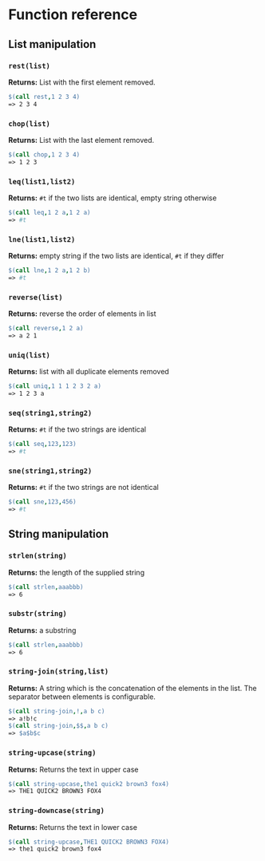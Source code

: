 # Function reference

## List manipulation


### `rest(list)`

**Returns:** List with the first element removed.

```makefile
$(call rest,1 2 3 4)
=> 2 3 4
```

### `chop(list)`

**Returns:** List with the last element removed.

```makefile
$(call chop,1 2 3 4)
=> 1 2 3
```

### `leq(list1,list2)`

**Returns:** `#t` if the two lists are identical, empty string otherwise

```makefile
$(call leq,1 2 a,1 2 a)
=> #t
```

### `lne(list1,list2)`

**Returns:** empty string if the two lists are identical, `#t` if they differ

```makefile
$(call lne,1 2 a,1 2 b)
=> #t
```

### `reverse(list)`

**Returns:** reverse the order of elements in list

```makefile
$(call reverse,1 2 a)
=> a 2 1
```

### `uniq(list)`

**Returns:** list with all duplicate elements removed

```makefile
$(call uniq,1 1 1 2 3 2 a)
=> 1 2 3 a
```

### `seq(string1,string2)`

**Returns:** `#t` if the two strings are identical

```makefile
$(call seq,123,123)
=> #t
```

### `sne(string1,string2)`

**Returns:** `#t` if the two strings are not identical

```makefile
$(call sne,123,456)
=> #t
```

## String manipulation


### `strlen(string)`

**Returns:** the length of the supplied string

```makefile
$(call strlen,aaabbb)
=> 6
```

### `substr(string)`

**Returns:** a substring

```makefile
$(call strlen,aaabbb)
=> 6
```

### `string-join(string,list)`

**Returns:** A string which is the concatenation of the elements in the list. The
separator between elements is configurable.

```makefile
$(call string-join,!,a b c)
=> a!b!c
$(call string-join,$$,a b c)
=> $a$b$c
```

### `string-upcase(string)`

**Returns:** Returns the text in upper case

```makefile
$(call string-upcase,the1 quick2 brown3 fox4)
=> THE1 QUICK2 BROWN3 FOX4
```

### `string-downcase(string)`

**Returns:** Returns the text in lower case

```makefile
$(call string-upcase,THE1 QUICK2 BROWN3 FOX4)
=> the1 quick2 brown3 fox4
```


[gmake]: https://www.gnu.org/software/make/
[gmsl]:  http://gmsl.sourceforge.net/
[guile]: https://www.gnu.org/software/make/manual/html_node/Guile-Integration.html
[toolkit.mk]:  https://raw.githubusercontent.com/gvalkov/gnu-make-toolkit/master/toolkit.mk
